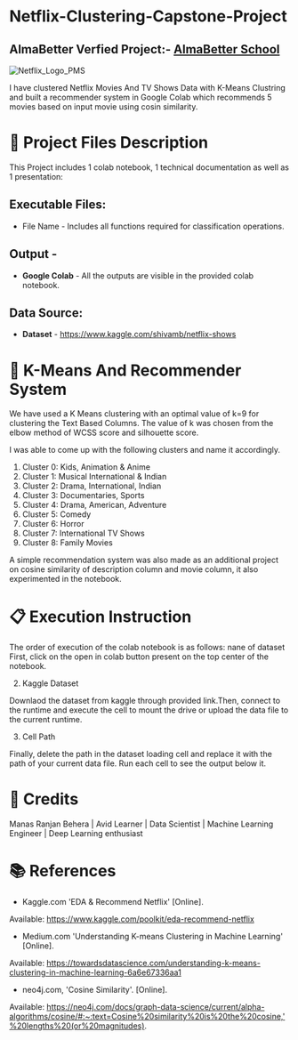 # Netflix-Clustering-Capstone-Project
## AlmaBetter Verfied Project:- <a href="https://www.almabetter.com/"> AlmaBetter School </a>
![Netflix_Logo_PMS](https://user-images.githubusercontent.com/103633582/208310011-ad8a7438-1687-4a83-a588-e01caf89b395.png)

I have clustered Netflix Movies And TV Shows Data with K-Means Clustring and built a recommender system in Google Colab which recommends 5 movies based on input movie  using cosin similarity.

# 💾 Project Files Description

This Project includes 1 colab notebook, 1 technical documentation as well as 1 presentation:

## Executable Files:

* File Name - Includes all functions required for classification operations.
## Output -
* **Google Colab** - All the outputs are visible in the provided colab notebook.
## Data Source:
* **Dataset** - https://www.kaggle.com/shivamb/netflix-shows
# 📖 K-Means And Recommender System
We have used a K Means clustering with an optimal value of k=9 for clustering the Text Based Columns. The value of k was chosen from the elbow method of WCSS score and silhouette score.

I was able to come up with the following clusters and name it accordingly.
1. Cluster 0: Kids, Animation & Anime
2. Cluster 1: Musical International & Indian
3. Cluster 2: Drama, International, Indian
4. Cluster 3: Documentaries, Sports
5. Cluster 4: Drama, American, Adventure
6. Cluster 5: Comedy
7. Cluster 6: Horror
8. Cluster 7: International TV Shows
9. Cluster 8: Family Movies

A simple recommendation system was also made as an additional project on cosine similarity of description column and movie column, it also experimented in the notebook.

# 📋 Execution Instruction
The order of execution of the colab notebook is as follows:
nane of dataset
First, click on the open in colab button present on the top center of the notebook.

2) Kaggle Dataset

Downlaod the dataset from kaggle through provided link.Then, connect to the runtime and execute the cell to mount the drive or upload the data file to the current runtime.

3) Cell Path

Finally, delete the path in the dataset loading cell and replace it with the path of your current data file. Run each cell to see the output below it.

# 📜 Credits
Manas Ranjan Behera | Avid Learner | Data Scientist | Machine Learning Engineer | Deep Learning enthusiast

# 📚 References

* Kaggle.com 'EDA & Recommend Netflix' [Online].

Available: https://www.kaggle.com/poolkit/eda-recommend-netflix

* Medium.com 'Understanding K-means Clustering in Machine Learning' [Online].

Available: https://towardsdatascience.com/understanding-k-means-clustering-in-machine-learning-6a6e67336aa1

* neo4j.com, 'Cosine Similarity'. [Online].

Available: https://neo4j.com/docs/graph-data-science/current/alpha-algorithms/cosine/#:~:text=Cosine%20similarity%20is%20the%20cosine,'%20lengths%20(or%20magnitudes).


